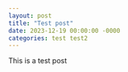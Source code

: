 ```yaml
---
layout: post
title: "Test post"
date: 2023-12-19 00:00:00 -0000
categories: test test2
---
```


This is a test post

